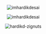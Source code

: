 <p align="center"><img align="center" src="https://github-readme-stats.vercel.app/api/top-langs/?username=hardikd-zignuts&langs_count=20&theme=dracula" alt="imhardikdesai" /></p>

<p align="center"><img align="center" src="https://github-readme-stats.vercel.app/api?username=hardikd-zignuts&show_icons=true&theme=dracula" alt="imhardikdesai" /></p>

<p align="center"><img align="center" src="https://github-readme-streak-stats.herokuapp.com/?user=hardikd-zignuts&theme=radical" alt="hardikd-zignuts" /></p>
<link rel="stylesheet" href="https://unpkg.com/tailwindcss@2.2.19/dist/tailwind.min.css" />

